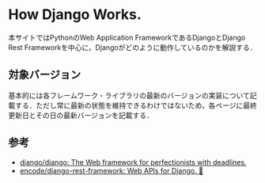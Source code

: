 # How Django Works.

本サイトではPythonのWeb Application FrameworkであるDjangoとDjango Rest Frameworkを中心に，Djangoがどのように動作しているのかを解説する．

## 対象バージョン

基本的には各フレームワーク・ライブラリの最新のバージョンの実装について記載する．ただし常に最新の状態を維持できるわけではないため，各ページに最終更新日とその日の最新バージョンを記載する．

## 参考

- [django/django: The Web framework for perfectionists with deadlines.](https://github.com/django/django)
- [encode/django-rest-framework: Web APIs for Django. 🎸](https://github.com/encode/django-rest-framework)
